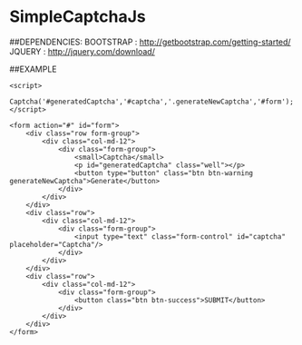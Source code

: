 # SimpleCaptchaJs

##DEPENDENCIES:
BOOTSTRAP : http://getbootstrap.com/getting-started/
JQUERY    : http://jquery.com/download/

##EXAMPLE

```
<script>
	Captcha('#generatedCaptcha','#captcha','.generateNewCaptcha','#form');
</script>

<form action="#" id="form">
	<div class="row form-group">
		<div class="col-md-12">
			<div class="form-group">
				<small>Captcha</small>
				<p id="generatedCaptcha" class="well"></p>
				<button type="button" class="btn btn-warning generateNewCaptcha">Generate</button>
			</div>
		</div>
	</div>
	<div class="row">
		<div class="col-md-12">
			<div class="form-group">
				<input type="text" class="form-control" id="captcha" placeholder="Captcha"/>
			</div>
		</div>
	</div>
	<div class="row">
		<div class="col-md-12">
			<div class="form-group">
				<button class="btn btn-success">SUBMIT</button>
			</div>
		</div>
	</div>
</form>
```
